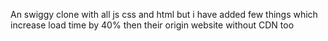 An swiggy clone with all js css and html but i have added few things which increase load time by 40% then their origin website without CDN too
